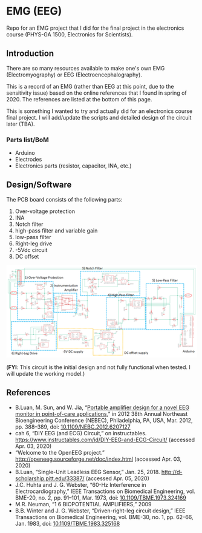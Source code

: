 # EMG (EEG)
Repo for an EMG project that I did for the final project in the electronics course (PHYS-GA 1500, Electronics for Scientists).

## Introduction

There are so many resources available to make one's own EMG (Electromyography) or EEG (Electroencephalography). 

This is a record of an EMG (rather than EEG at this point, due to the sensitivity issue) based on the online references that I found in spring of 2020. The references are listed at the bottom of this page.

This is something I wanted to try and actually did for an electronics course final project. I will add/update the scripts and detailed design of the circuit later (TBA).

### Parts list/BoM
* Arduino
* Electrodes
* Electronics parts (resistor, capacitor, INA, etc.)

## Design/Software

The PCB board consists of the following parts:

1. Over-voltage protection
1. INA
1. Notch filter
1. high-pass filter and variable gain
1. low-pass filter
1. Right-leg drive
1. -5Vdc circuit
1. DC offset


![design](/images/design.png)

(**FYI**: This circuit is the initial design and not fully functional when tested. I will update the working model.)

## References

* B.Luan, M. Sun, and W. Jia, “[Portable amplifier design for a novel EEG monitor in point-of-care applications](https://ieeexplore.ieee.org/document/6207127),” in 2012 38th Annual Northeast Bioengineering Conference (NEBEC), Philadelphia, PA, USA, Mar. 2012, pp. 388–389, doi: [10.1109/NEBC.2012.6207127](https://doi.org/10.1109/NEBC.2012.6207127)
* cah 6, “DIY EEG (and ECG) Circuit,” on instructables. https://www.instructables.com/id/DIY-EEG-and-ECG-Circuit/ (accessed Apr. 03, 2020)
* “Welcome to the OpenEEG project.” http://openeeg.sourceforge.net/doc/index.html (accessed Apr. 03, 2020)
* B.Luan, “Single-Unit Leadless EEG Sensor,” Jan. 25, 2018. http://d-scholarship.pitt.edu/33387/ (accessed Apr. 05, 2020)
* J.C. Huhta and J. G. Webster, “60-Hz Interference in Electrocardiography,” IEEE Transactions on Biomedical Engineering, vol. BME-20, no. 2, pp. 91–101, Mar. 1973, doi: [10.1109/TBME.1973.324169](https://doi.org/10.1109/TBME.1973.324169)
* M.R. Neuman, “1 6 BIOPOTENTIAL AMPLIFIERS,” 2009
* B.B. Winter and J. G. Webster, “Driven-right-leg circuit design,” IEEE Transactions on Biomedical Engineering, vol. BME-30, no. 1, pp. 62–66, Jan. 1983, doi: [10.1109/TBME.1983.325168](https://doi.org/10.1109/TBME.1983.325168)

